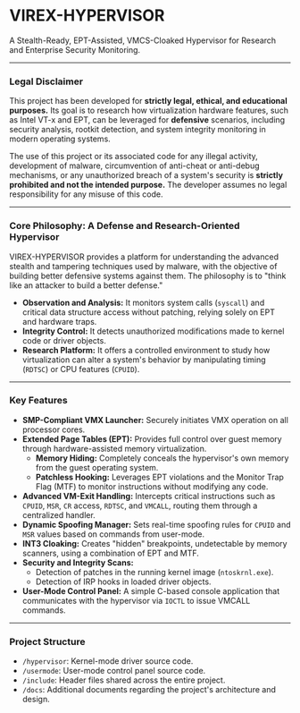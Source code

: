 # VIREX-HYPERVISOR

A Stealth-Ready, EPT-Assisted, VMCS-Cloaked Hypervisor for Research and Enterprise Security Monitoring.

---

### **Legal Disclaimer**

This project has been developed for **strictly legal, ethical, and educational purposes.** Its goal is to research how virtualization hardware features, such as Intel VT-x and EPT, can be leveraged for **defensive** scenarios, including security analysis, rootkit detection, and system integrity monitoring in modern operating systems.

The use of this project or its associated code for any illegal activity, development of malware, circumvention of anti-cheat or anti-debug mechanisms, or any unauthorized breach of a system's security is **strictly prohibited and not the intended purpose.** The developer assumes no legal responsibility for any misuse of this code.

---

### **Core Philosophy: A Defense and Research-Oriented Hypervisor**

VIREX-HYPERVISOR provides a platform for understanding the advanced stealth and tampering techniques used by malware, with the objective of building better defensive systems against them. The philosophy is to "think like an attacker to build a better defense."

*   **Observation and Analysis:** It monitors system calls (`syscall`) and critical data structure access without patching, relying solely on EPT and hardware traps.
*   **Integrity Control:** It detects unauthorized modifications made to kernel code or driver objects.
*   **Research Platform:** It offers a controlled environment to study how virtualization can alter a system's behavior by manipulating timing (`RDTSC`) or CPU features (`CPUID`).

---

### **Key Features**

*   **SMP-Compliant VMX Launcher:** Securely initiates VMX operation on all processor cores.
*   **Extended Page Tables (EPT):** Provides full control over guest memory through hardware-assisted memory virtualization.
    *   **Memory Hiding:** Completely conceals the hypervisor's own memory from the guest operating system.
    *   **Patchless Hooking:** Leverages EPT violations and the Monitor Trap Flag (MTF) to monitor instructions without modifying any code.
*   **Advanced VM-Exit Handling:** Intercepts critical instructions such as `CPUID`, `MSR`, `CR` access, `RDTSC`, and `VMCALL`, routing them through a centralized handler.
*   **Dynamic Spoofing Manager:** Sets real-time spoofing rules for `CPUID` and `MSR` values based on commands from user-mode.
*   **INT3 Cloaking:** Creates "hidden" breakpoints, undetectable by memory scanners, using a combination of EPT and MTF.
*   **Security and Integrity Scans:**
    *   Detection of patches in the running kernel image (`ntoskrnl.exe`).
    *   Detection of IRP hooks in loaded driver objects.
*   **User-Mode Control Panel:** A simple C-based console application that communicates with the hypervisor via `IOCTL` to issue VMCALL commands.

---

### **Project Structure**

*   `/hypervisor`: Kernel-mode driver source code.
*   `/usermode`: User-mode control panel source code.
*   `/include`: Header files shared across the entire project.
*   `/docs`: Additional documents regarding the project's architecture and design.
